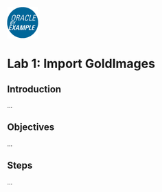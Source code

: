 ![](images/obe_tag.png)
# Lab 1: Import GoldImages

## Introduction
...

## Objectives
...

## Steps
...

